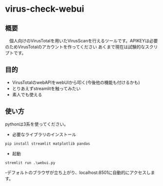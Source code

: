 # virus-check-webui
## 概要
　個人向けのVirusTotalを用いたVirusScanを行えるツールです。APIKEYは必要のためVirusTotalのアカウントを作ってください
  あくまで現在は試験的なスクリプトです。
## 目的
- VirusTotalのwebAPIをwebUIから叩く(今後他の機能も付けるかも)
- とりあえずstreamlitを触ってみたい
- 素人でも使える

## 使い方
pythonは3系を使ってください。
- 必要なライブラリのインストール
```python
pip install streamlit matplotlib pandas
```
- 起動
```python
stremlit run .\webui.py
```
-デフォルトのブラウザが立ち上がり、localhost:8501に自動的にアクセスします。
